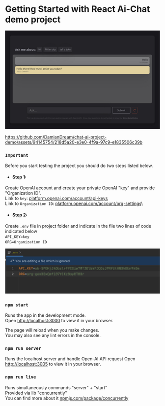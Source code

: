 # Getting Started with React Ai-Chat demo project

<p align="center">
    <img src="./src/Assets/app_intro.jpg" >
</p>

https://github.com/DamianDream/chat-ai-project-demo/assets/94145754/218d5a20-e3e0-4f9a-97c9-e1835506c39b


### `Important` 
Before you start testing the project you should do two steps listed below.

- #### Step 1: 
Create OpenAI account and create your private OpenAI "key" and provide "Organization ID".\
Link to `key`: [platform.openai.com/account/api-keys](https://platform.openai.com/account/api-keys) \
Link to `Organization ID`: [platform.openai.com/account/org-settings](https://platform.openai.com/account/api-keys)\

- #### Step 2:
Create `.env` file in project folder and indicate in the file two lines of code indicated below\
`API_KEY=key`\
`ORG=Organization ID`

<p align="center">
    <img src="./src/Assets/eny_file_syntax.png" >
</p>

### `npm start`

Runs the app in the development mode.\
Open [http://localhost:3000](http://localhost:3000) to view it in your browser.

The page will reload when you make changes.\
You may also see any lint errors in the console.

### `npm run server`
Runs the localhost server and handle Open-AI API request
Open [http://localhost:3005](http://localhost:3005) to view it in your browser.

### `npm run live`
Runs simultaneously commands "server" + "start" \
Provided via lib "concurrently" \
You can find more about it [npmjs.com/package/concurrently](https://www.npmjs.com/package/concurrently)

